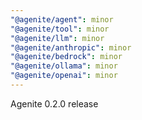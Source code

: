 ```yaml
---
"@agenite/agent": minor
"@agenite/tool": minor
"@agenite/llm": minor
"@agenite/anthropic": minor
"@agenite/bedrock": minor
"@agenite/ollama": minor
"@agenite/openai": minor
---
```


Agenite 0.2.0 release
